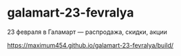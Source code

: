 # galamart-23-fevralya
23 февраля в Галамарт — распродажа, скидки, акции


https://maximum454.github.io/galamart-23-fevralya/build/
